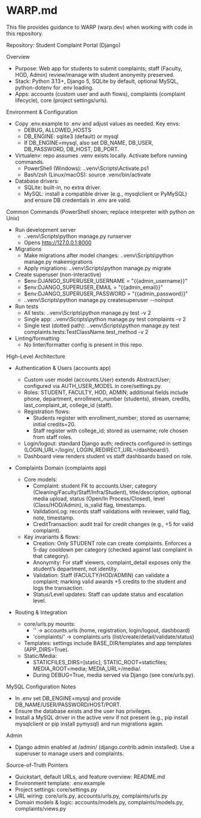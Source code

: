 # WARP.md

This file provides guidance to WARP (warp.dev) when working with code in this repository.

Repository: Student Complaint Portal (Django)

Overview
- Purpose: Web app for students to submit complaints; staff (Faculty, HOD, Admin) review/manage with student anonymity preserved.
- Stack: Python 3.13+, Django 5, SQLite by default, optional MySQL, python-dotenv for .env loading.
- Apps: accounts (custom user and auth flows), complaints (complaint lifecycle), core (project settings/urls).

Environment & Configuration
- Copy .env.example to .env and adjust values as needed. Key envs:
  - DEBUG, ALLOWED_HOSTS
  - DB_ENGINE: sqlite3 (default) or mysql
  - If DB_ENGINE=mysql, also set DB_NAME, DB_USER, DB_PASSWORD, DB_HOST, DB_PORT.
- Virtualenv: repo assumes .venv exists locally. Activate before running commands.
  - PowerShell (Windows): .\.venv\Scripts\Activate.ps1
  - Bash/zsh (Linux/macOS): source .venv/bin/activate
- Database drivers:
  - SQLite: built-in, no extra driver.
  - MySQL: install a compatible driver (e.g., mysqlclient or PyMySQL) and ensure DB credentials in .env are valid.

Common Commands (PowerShell shown; replace interpreter with python on Unix)
- Run development server
  - .\.venv\Scripts\python manage.py runserver
  - Opens http://127.0.0.1:8000
- Migrations
  - Make migrations after model changes: .\.venv\Scripts\python manage.py makemigrations
  - Apply migrations: .\.venv\Scripts\python manage.py migrate
- Create superuser (non-interactive)
  - $env:DJANGO_SUPERUSER_USERNAME = "{{admin_username}}"
  - $env:DJANGO_SUPERUSER_EMAIL = "{{admin_email}}"
  - $env:DJANGO_SUPERUSER_PASSWORD = "{{admin_password}}"
  - .\.venv\Scripts\python manage.py createsuperuser --noinput
- Run tests
  - All tests: .\.venv\Scripts\python manage.py test -v 2
  - Single app: .\.venv\Scripts\python manage.py test complaints -v 2
  - Single test (dotted path): .\.venv\Scripts\python manage.py test complaints.tests:TestClassName.test_method -v 2
- Linting/formatting
  - No linter/formatter config is present in this repo.

High-Level Architecture
- Authentication & Users (accounts app)
  - Custom user model (accounts.User) extends AbstractUser; configured via AUTH_USER_MODEL in core/settings.py.
  - Roles: STUDENT, FACULTY, HOD, ADMIN; additional fields include phone, department, enrollment_number (students), stream, credits, last_complaint_at, college_id (staff).
  - Registration flows:
    - Students register with enrollment_number; stored as username; initial credits=20.
    - Staff register with college_id; stored as username; role chosen from staff roles.
  - Login/logout: standard Django auth; redirects configured in settings (LOGIN_URL=/login/, LOGIN_REDIRECT_URL=/dashboard/).
  - Dashboard view renders student vs staff dashboards based on role.

- Complaints Domain (complaints app)
  - Core models:
    - Complaint: student FK to accounts.User; category (Cleaning/Faculty/Staff/Infra/Student), title/description, optional media upload, status (Open/In Process/Closed), level (Class/HOD/Admin), is_valid flag, timestamps.
    - ValidationLog: records staff validations with reviewer, valid flag, note, timestamp.
    - CreditTransaction: audit trail for credit changes (e.g., +5 for valid complaint).
  - Key invariants & flows:
    - Creation: Only STUDENT role can create complaints. Enforces a 5-day cooldown per category (checked against last complaint in that category).
    - Anonymity: For staff viewers, complaint_detail exposes only the student’s department, not identity.
    - Validation: Staff (FACULTY/HOD/ADMIN) can validate a complaint; marking valid awards +5 credits to the student and logs the transaction.
    - Status/Level updates: Staff can update status and escalation level.

- Routing & Integration
  - core/urls.py mounts:
    - '' → accounts.urls (home, registration, login/logout, dashboard)
    - 'complaints/' → complaints.urls (list/create/detail/validate/status)
  - Templates: settings include BASE_DIR/templates and app templates (APP_DIRS=True).
  - Static/Media:
    - STATICFILES_DIRS=[static], STATIC_ROOT=staticfiles; MEDIA_ROOT=media; MEDIA_URL=/media/.
    - During DEBUG=True, media served via Django (see core/urls.py).

MySQL Configuration Notes
- In .env set DB_ENGINE=mysql and provide DB_NAME/USER/PASSWORD/HOST/PORT.
- Ensure the database exists and the user has privileges.
- Install a MySQL driver in the active venv if not present (e.g., pip install mysqlclient or pip install pymysql) and run migrations again.

Admin
- Django admin enabled at /admin/ (django.contrib.admin installed). Use a superuser to manage users and complaints.

Source-of-Truth Pointers
- Quickstart, default URLs, and feature overview: README.md
- Environment template: .env.example
- Project settings: core/settings.py
- URL wiring: core/urls.py, accounts/urls.py, complaints/urls.py
- Domain models & logic: accounts/models.py, complaints/models.py, complaints/views.py
